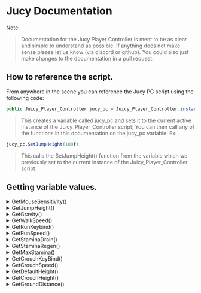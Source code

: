 # Jucy Documentation
Note:
> Documentation for the Jucy Player Controller is ment to be as clear and simple to understand as possible. If anything does not make sense please let us know (via discord or github). You could also just make changes to the documentation in a pull request.

## How to reference the script.
From anywhere in the scene you can reference the Jucy PC script using the following code:
```cs
public Juicy_Player_Controller jucy_pc = Juicy_Player_Controller.instance;
```
> This creates a variable called jucy_pc and sets it to the current active instance of the Juicy_Player_Controller script;
You can then call any of the functions in this documentation on the jucy_pc variable. Ex:
```cs
jucy_pc.SetJumpHeight(100f);
```
> This calls the SetJumpHeight() function from the variable which we previously set to the current instance of the Juicy_Player_Controller script.


## Getting variable values.
<details>
  <summary>GetMouseSensitivity()</summary>
  
  ### Description
  Returns the mouse_sensitivity variable as a float.

  ### Usage
  ```cs
  jucy_pc.GetMouseSensitivity();
  ```

  ### Source Code
  ```cs
  public float GetMouseSensitivity(){ return mouse_sensitivity; }
  ```
</details>

<details>
  <summary>GetJumpHeight()</summary>
  
  ### Description
  Returns the jump_height variable as a float.

  ### Usage
  ```cs
  jucy_pc.GetJumpHeight();
  ```

  ### Source Code
  ```cs
  public float GetJumpHeight(){ return jump_height; }
  ```
</details>

<details>
  <summary>GetGravity()</summary>
  
  ### Description
  Returns the gravity variable as a float.

  ### Usage
  ```cs
  jucy_pc.GetGravity();
  ```

  ### Source Code
  ```cs
  public float GetGravity(){ return gravity; }
  ```
</details>

<details>
  <summary>GetWalkSpeed()</summary>
  
  ### Description
  Returns the walk_speed variable as a float.

  ### Usage
  ```cs
  jucy_pc.GetWalkSpeed();
  ```

  ### Source Code
  ```cs
  public float GetWalkSpeed(){ return walk_speed; }
  ```
</details>

<details>
  <summary>GetRunKeybind()</summary>
  
  ### Description
  Returns the run_keybind variable as a KeyCode.

  ### Usage
  ```cs
  jucy_pc.GetRunKeybind();
  ```

  ### Source Code
  ```cs
  public float GetRunKeybind(){ return run_keybind; }
  ```
</details>

<details>
  <summary>GetRunSpeed()</summary>
  
  ### Description
  Returns the run_speed variable as a float.

  ### Usage
  ```cs
  jucy_pc.GetRunSpeed();
  ```

  ### Source Code
  ```cs
  public float GetRunSpeed(){ return run_speed; }
  ```
</details>

<details>
  <summary>GetStaminaDrain()</summary>
  
  ### Description
  Returns the stamina_drain variable as a float.

  ### Usage
  ```cs
  jucy_pc.GetStaminaDrain();
  ```

  ### Source Code
  ```cs
  public float GetStaminaDrain(){ return stamina_drain; }
  ```
</details>

<details>
  <summary>GetStaminaRegen()</summary>
  
  ### Description
  Returns the stamina_regen variable as a float.

  ### Usage
  ```cs
  jucy_pc.GetStaminaRegen();
  ```

  ### Source Code
  ```cs
  public float GetStaminaRegen(){ return stamina_regen; }
  ```
</details>

<details>
  <summary>GetMaxStamina()</summary>
  
  ### Description
  Returns the max_stamina variable as a float.

  ### Usage
  ```cs
  jucy_pc.GetMaxStamina();
  ```

  ### Source Code
  ```cs
  public float GetMaxStamina(){ return max_stamina; }
  ```
</details>

<details>
  <summary>GetCrouchKeyBind()</summary>
  
  ### Description
  Returns the crouch_keybind variable as a KeyCode.

  ### Usage
  ```cs
  jucy_pc.GetCrouchKeyBind();
  ```

  ### Source Code
  ```cs
  public float GetCrouchKeyBind(){ return crouch_keybind; }
  ```
</details>

<details>
  <summary>GetCrouchSpeed()</summary>
  
  ### Description
  Returns the crouch_speed variable as a float.

  ### Usage
  ```cs
  jucy_pc.GetCrouchSpeed();
  ```

  ### Source Code
  ```cs
  public float GetCrouchSpeed(){ return crouch_speed; }
  ```
</details>

<details>
  <summary>GetDefaultHeight()</summary>
  
  ### Description
  Returns the default_height variable as a float.

  ### Usage
  ```cs
  jucy_pc.GetDefaultHeight();
  ```

  ### Source Code
  ```cs
  public float GetDefaultHeight(){ return default_height; }
  ```
</details>

<details>
  <summary>GetCrouchHeight()</summary>
  
  ### Description
  Returns the crouch_height variable as a float.

  ### Usage
  ```cs
  jucy_pc.GetCrouchHeight();
  ```

  ### Source Code
  ```cs
  public float GetCrouchHeight(){ return crouch_height; }
  ```
</details>

<details>
  <summary>GetGroundDistance()</summary>
  
  ### Description
  Returns the ground_distance variable as a float.

  ### Usage
  ```cs
  jucy_pc.GetGroundDistance();
  ```

  ### Source Code
  ```cs
  public float GetGroundDistance(){ return ground_distance; }
  ```
</details>